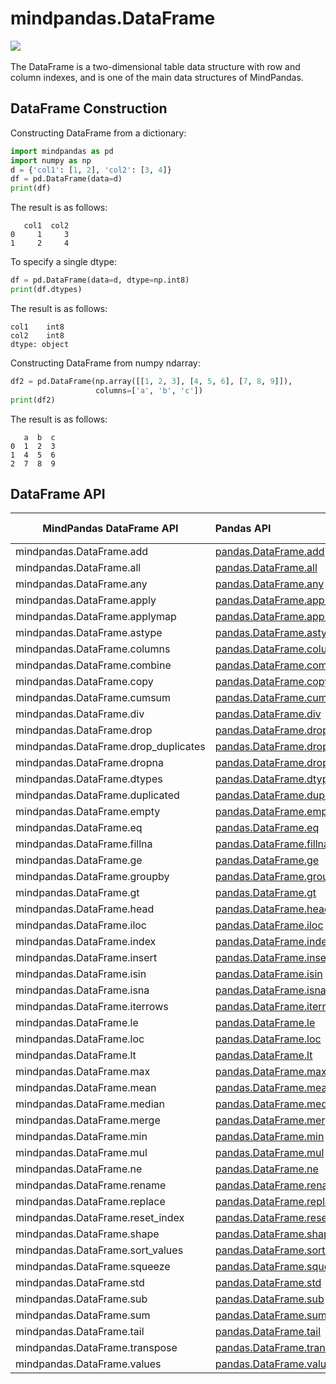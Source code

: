 # mindpandas.DataFrame

<a href="https://gitee.com/mindspore/docs/blob/r1.9/docs/mindpandas/docs/source_en/mindpandas.DataFrame.md" target="_blank"><img src="https://mindspore-website.obs.cn-north-4.myhuaweicloud.com/website-images/r1.9/resource/_static/logo_source_en.png"></a>&nbsp;&nbsp;

The DataFrame is a two-dimensional table data structure with row and column indexes, and is one of the main data structures of MindPandas.

## DataFrame Construction

Constructing DataFrame from a dictionary:

```python
import mindpandas as pd
import numpy as np
d = {'col1': [1, 2], 'col2': [3, 4]}
df = pd.DataFrame(data=d)
print(df)
```

The result is as follows:

```text
   col1  col2
0     1     3
1     2     4
```

To specify a single dtype:

```python
df = pd.DataFrame(data=d, dtype=np.int8)
print(df.dtypes)
```

The result is as follows:

```text
col1    int8
col2    int8
dtype: object
```

Constructing DataFrame from numpy ndarray:

```python
df2 = pd.DataFrame(np.array([[1, 2, 3], [4, 5, 6], [7, 8, 9]]),
                   columns=['a', 'b', 'c'])
print(df2)
```

The result is as follows:

```text
   a  b  c
0  1  2  3
1  4  5  6
2  7  8  9
```

## DataFrame API

| MindPandas DataFrame API | Pandas API                                                                                                                                                     | Supported Platform |
|--------------------|:----------------------------------------------------------------------------------------------------------------------------------------------------------------------|---------------------|
| mindpandas.DataFrame.add                | [pandas.DataFrame.add](https://pandas.pydata.org/pandas-docs/version/1.3.5/reference/api/pandas.DataFrame.add.html#pandas.DataFrame.add)                                     | CPU                 |                                  |
| mindpandas.DataFrame.all                | [pandas.DataFrame.all](https://pandas.pydata.org/pandas-docs/version/1.3.5/reference/api/pandas.DataFrame.all.html#pandas.DataFrame.all)                                     | CPU                 |                                  |
| mindpandas.DataFrame.any                | [pandas.DataFrame.any](https://pandas.pydata.org/pandas-docs/version/1.3.5/reference/api/pandas.DataFrame.any.html#pandas.DataFrame.any)                                     | CPU                 |                                  |
| mindpandas.DataFrame.apply              | [pandas.DataFrame.apply](https://pandas.pydata.org/pandas-docs/version/1.3.5/reference/api/pandas.DataFrame.apply.html#pandas.DataFrame.apply)                               | CPU                 |                                  |
| mindpandas.DataFrame.applymap           | [pandas.DataFrame.applymap](https://pandas.pydata.org/pandas-docs/version/1.3.5/reference/api/pandas.DataFrame.applymap.html#pandas.DataFrame.applymap)                      | CPU                 |                                  |
| mindpandas.DataFrame.astype             | [pandas.DataFrame.astype](https://pandas.pydata.org/pandas-docs/version/1.3.5/reference/api/pandas.DataFrame.astype.html#pandas.DataFrame.astype)                            | CPU                 |                                  |
| mindpandas.DataFrame.columns            | [pandas.DataFrame.columns](https://pandas.pydata.org/pandas-docs/version/1.3.5/reference/api/pandas.DataFrame.columns.html#pandas.DataFrame.columns)                         | CPU                 |                                  |
| mindpandas.DataFrame.combine            | [pandas.DataFrame.combine](https://pandas.pydata.org/pandas-docs/version/1.3.5/reference/api/pandas.DataFrame.combine.html#pandas.DataFrame.combine)                         | CPU                 |                                  |
| mindpandas.DataFrame.copy               | [pandas.DataFrame.copy](https://pandas.pydata.org/pandas-docs/version/1.3.5/reference/api/pandas.DataFrame.copy.html#pandas.DataFrame.copy)                                  | CPU                 |                                  |
| mindpandas.DataFrame.cumsum             | [pandas.DataFrame.cumsum](https://pandas.pydata.org/pandas-docs/version/1.3.5/reference/api/pandas.DataFrame.cumsum.html#pandas.DataFrame.cumsum)                            | CPU                 |                                  |
| mindpandas.DataFrame.div                | [pandas.DataFrame.div](https://pandas.pydata.org/pandas-docs/version/1.3.5/reference/api/pandas.DataFrame.div.html#pandas.DataFrame.div)                                     | CPU                 |                                  |
| mindpandas.DataFrame.drop               | [pandas.DataFrame.drop](https://pandas.pydata.org/pandas-docs/version/1.3.5/reference/api/pandas.DataFrame.drop.html#pandas.DataFrame.drop)                                  | CPU                 |                                  |
| mindpandas.DataFrame.drop_duplicates    | [pandas.DataFrame.drop_duplicates](https://pandas.pydata.org/pandas-docs/version/1.3.5/reference/api/pandas.DataFrame.drop_duplicates.html#pandas.DataFrame.drop_duplicates) | CPU                 |                                  |
| mindpandas.DataFrame.dropna             | [pandas.DataFrame.dropna](https://pandas.pydata.org/pandas-docs/version/1.3.5/reference/api/pandas.DataFrame.dropna.html#pandas.DataFrame.dropna)                            | CPU                 |                                  |
| mindpandas.DataFrame.dtypes             | [pandas.DataFrame.dtypes](https://pandas.pydata.org/pandas-docs/version/1.3.5/reference/api/pandas.DataFrame.dtypes.html#pandas.DataFrame.dtypes)                            | CPU                 |                                  |
| mindpandas.DataFrame.duplicated         | [pandas.DataFrame.duplicated](https://pandas.pydata.org/pandas-docs/version/1.3.5/reference/api/pandas.DataFrame.duplicated.html#pandas.DataFrame.duplicated)                | CPU                 |                                  |
| mindpandas.DataFrame.empty              | [pandas.DataFrame.empty](https://pandas.pydata.org/pandas-docs/version/1.3.5/reference/api/pandas.DataFrame.empty.html#pandas.DataFrame.empty)                               | CPU                 |                                  |
| mindpandas.DataFrame.eq                 | [pandas.DataFrame.eq](https://pandas.pydata.org/pandas-docs/version/1.3.5/reference/api/pandas.DataFrame.eq.html#pandas.DataFrame.eq)                                        | CPU                 |                                  |
| mindpandas.DataFrame.fillna             | [pandas.DataFrame.fillna](https://pandas.pydata.org/pandas-docs/version/1.3.5/reference/api/pandas.DataFrame.fillna.html#pandas.DataFrame.fillna)                            | CPU                 |                                  |
| mindpandas.DataFrame.ge                 | [pandas.DataFrame.ge](https://pandas.pydata.org/pandas-docs/version/1.3.5/reference/api/pandas.DataFrame.ge.html#pandas.DataFrame.ge)                                        | CPU                 |                                  |
| mindpandas.DataFrame.groupby            | [pandas.DataFrame.groupby](https://pandas.pydata.org/pandas-docs/version/1.3.5/reference/api/pandas.DataFrame.groupby.html#pandas.DataFrame.groupby)                         | CPU                 |                                  |
| mindpandas.DataFrame.gt                 | [pandas.DataFrame.gt](https://pandas.pydata.org/pandas-docs/version/1.3.5/reference/api/pandas.DataFrame.gt.html#pandas.DataFrame.gt)                                        | CPU                 |                                  |
| mindpandas.DataFrame.head               | [pandas.DataFrame.head](https://pandas.pydata.org/pandas-docs/version/1.3.5/reference/api/pandas.DataFrame.head.html#pandas.DataFrame.head)                                  | CPU                 |                                  |
| mindpandas.DataFrame.iloc               | [pandas.DataFrame.iloc](https://pandas.pydata.org/pandas-docs/version/1.3.5/reference/api/pandas.DataFrame.iloc.html#pandas.DataFrame.iloc)                                  | CPU                 |                                  |
| mindpandas.DataFrame.index              | [pandas.DataFrame.index](https://pandas.pydata.org/pandas-docs/version/1.3.5/reference/api/pandas.DataFrame.index.html#pandas.DataFrame.index)                               | CPU                 |                                  |
| mindpandas.DataFrame.insert             | [pandas.DataFrame.insert](https://pandas.pydata.org/pandas-docs/version/1.3.5/reference/api/pandas.DataFrame.insert.html#pandas.DataFrame.insert)                            | CPU                 |                                  |
| mindpandas.DataFrame.isin               | [pandas.DataFrame.isin](https://pandas.pydata.org/pandas-docs/version/1.3.5/reference/api/pandas.DataFrame.isin.html#pandas.DataFrame.isin)                                  | CPU                 |                                  |
| mindpandas.DataFrame.isna               | [pandas.DataFrame.isna](https://pandas.pydata.org/pandas-docs/version/1.3.5/reference/api/pandas.DataFrame.isna.html#pandas.DataFrame.isna)                                  | CPU                 |                                  |
| mindpandas.DataFrame.iterrows           | [pandas.DataFrame.iterrows](https://pandas.pydata.org/pandas-docs/version/1.3.5/reference/api/pandas.DataFrame.iterrows.html#pandas.DataFrame.iterrows)                      | CPU                 |                                  |
| mindpandas.DataFrame.le                 | [pandas.DataFrame.le](https://pandas.pydata.org/pandas-docs/version/1.3.5/reference/api/pandas.DataFrame.le.html#pandas.DataFrame.le)                                        | CPU                 |                                  |
| mindpandas.DataFrame.loc                | [pandas.DataFrame.loc](https://pandas.pydata.org/pandas-docs/version/1.3.5/reference/api/pandas.DataFrame.loc.html#pandas.DataFrame.loc)                                     | CPU                 |                                  |
| mindpandas.DataFrame.lt                 | [pandas.DataFrame.lt](https://pandas.pydata.org/pandas-docs/version/1.3.5/reference/api/pandas.DataFrame.lt.html#pandas.DataFrame.lt)                                        | CPU                 |                                  |
| mindpandas.DataFrame.max                | [pandas.DataFrame.max](https://pandas.pydata.org/pandas-docs/version/1.3.5/reference/api/pandas.DataFrame.max.html#pandas.DataFrame.max)                                     | CPU                 |                                  |
| mindpandas.DataFrame.mean               | [pandas.DataFrame.mean](https://pandas.pydata.org/pandas-docs/version/1.3.5/reference/api/pandas.DataFrame.mean.html#pandas.DataFrame.mean)                                  | CPU                 |                                  |
| mindpandas.DataFrame.median             | [pandas.DataFrame.median](https://pandas.pydata.org/pandas-docs/version/1.3.5/reference/api/pandas.DataFrame.median.html#pandas.DataFrame.median)                            | CPU                 |                                  |
| mindpandas.DataFrame.merge              | [pandas.DataFrame.merge](https://pandas.pydata.org/pandas-docs/version/1.3.5/reference/api/pandas.DataFrame.merge.html#pandas.DataFrame.merge)                               | CPU                 |                                  |
| mindpandas.DataFrame.min                | [pandas.DataFrame.min](https://pandas.pydata.org/pandas-docs/version/1.3.5/reference/api/pandas.DataFrame.min.html#pandas.DataFrame.min)                                     | CPU                 |                                  |
| mindpandas.DataFrame.mul                | [pandas.DataFrame.mul](https://pandas.pydata.org/pandas-docs/version/1.3.5/reference/api/pandas.DataFrame.mul.html#pandas.DataFrame.mul)                                     | CPU                 |                                  |
| mindpandas.DataFrame.ne                 | [pandas.DataFrame.ne](https://pandas.pydata.org/pandas-docs/version/1.3.5/reference/api/pandas.DataFrame.ne.html#pandas.DataFrame.ne)                                        | CPU                 |                                  |
| mindpandas.DataFrame.rename             | [pandas.DataFrame.rename](https://pandas.pydata.org/pandas-docs/version/1.3.5/reference/api/pandas.DataFrame.rename.html#pandas.DataFrame.rename)                            | CPU                 |                                  |
| mindpandas.DataFrame.replace            | [pandas.DataFrame.replace](https://pandas.pydata.org/pandas-docs/version/1.3.5/reference/api/pandas.DataFrame.replace.html#pandas.DataFrame.replace)                            | CPU                 |                                  |
| mindpandas.DataFrame.reset_index        | [pandas.DataFrame.reset_index](https://pandas.pydata.org/pandas-docs/version/1.3.5/reference/api/pandas.DataFrame.reset_index.html#pandas.DataFrame.reset_index)             | CPU                 |                                  |
| mindpandas.DataFrame.shape              | [pandas.DataFrame.shape](https://pandas.pydata.org/pandas-docs/version/1.3.5/reference/api/pandas.DataFrame.shape.html#pandas.DataFrame.shape)                               | CPU                 |                                  |
| mindpandas.DataFrame.sort_values        | [pandas.DataFrame.sort_values](https://pandas.pydata.org/pandas-docs/version/1.3.5/reference/api/pandas.DataFrame.sort_values.html#pandas.DataFrame.sort_values)             | CPU                 |                                  |
| mindpandas.DataFrame.squeeze            | [pandas.DataFrame.squeeze](https://pandas.pydata.org/pandas-docs/version/1.3.5/reference/api/pandas.DataFrame.squeeze.html#pandas.DataFrame.squeeze)                         | CPU                 |                                  |
| mindpandas.DataFrame.std                | [pandas.DataFrame.std](https://pandas.pydata.org/pandas-docs/version/1.3.5/reference/api/pandas.DataFrame.std.html#pandas.DataFrame.std)                                     | CPU                 |                                  |
| mindpandas.DataFrame.sub                | [pandas.DataFrame.sub](https://pandas.pydata.org/pandas-docs/version/1.3.5/reference/api/pandas.DataFrame.sub.html#pandas.DataFrame.sub)                                     | CPU                 |                                  |
| mindpandas.DataFrame.sum                | [pandas.DataFrame.sum](https://pandas.pydata.org/pandas-docs/version/1.3.5/reference/api/pandas.DataFrame.sum.html#pandas.DataFrame.sum)                                     | CPU                 |                                  |
| mindpandas.DataFrame.tail               | [pandas.DataFrame.tail](https://pandas.pydata.org/pandas-docs/version/1.3.5/reference/api/pandas.DataFrame.tail.html#pandas.DataFrame.tail)                                  | CPU                 |                                  |
| mindpandas.DataFrame.transpose          | [pandas.DataFrame.transpose](https://pandas.pydata.org/pandas-docs/version/1.3.5/reference/api/pandas.DataFrame.transpose.html#pandas.DataFrame.transpose)                   | CPU                 |                                  |
| mindpandas.DataFrame.values             | [pandas.DataFrame.values](https://pandas.pydata.org/pandas-docs/version/1.3.5/reference/api/pandas.DataFrame.values.html#pandas.DataFrame.values)                            | CPU                 |                                  |
